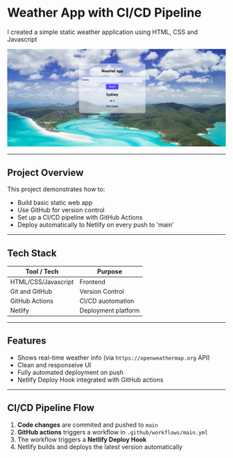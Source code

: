 # Weather App with CI/CD Pipeline

I created a simple static weather application using HTML, CSS and Javascript

![screenshot of the app](public/WeatherApp_Screenshot.png)

___

## Project Overview

This project demonstrates how to:
- Build basic static web app
- Use GitHub for version control
- Set up a CI/CD pipeline with GitHub Actions
- Deploy automatically to Netlify on every push to 'main'

___

## Tech Stack

| Tool / Tech               | Purpose               |
|---------------------------| ----------------------|
| HTML/CSS/Javascript       | Frontend              |
| Git and GitHub            | Version Control       |
| GitHub Actions            | CI/CD auotomation     |
| Netlify                   | Deployment platform   |

___

## Features

- Shows real-time weather info (via `https://openweathermap.org` API)
- Clean and responseive UI
- Fully automated deployment on push
- Netlify Deploy Hook integrated with GitHub actions

____

## CI/CD Pipeline Flow

1. **Code changes** are commited and pushed to `main`
2. **GitHub actions** triggers a workflow in `.github/workflows/main.yml`
3. The workflow triggers a **Netlify Deploy Hook**
4. Netlify builds and deploys the latest version automatically

